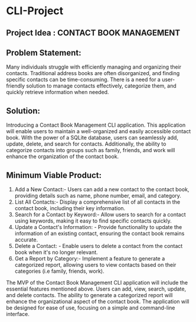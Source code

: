 # CLI-Project

## Project Idea : CONTACT BOOK MANAGEMENT

## Problem Statement:
Many individuals struggle with efficiently managing and organizing their contacts. Traditional address books are often disorganized, and finding specific contacts can be time-consuming. There is a need for a user-friendly solution to manage contacts effectively, categorize them, and quickly retrieve information when needed.

## Solution:
Introducing a Contact Book Management CLI application. This application will enable users to maintain a well-organized and easily accessible contact book. With the power of a SQLite database, users can seamlessly add, update, delete, and search for contacts. Additionally, the ability to categorize contacts into groups such as family, friends, and work will enhance the organization of the contact book.

## Minimum Viable Product:
1. Add a New Contact:- Users can add a new contact to the contact book, providing details such as name, phone number, email, and category.
2. List All Contacts:- Display a comprehensive list of all contacts in the contact book, including their key information.
3. Search for a Contact by Keyword:- Allow users to search for a contact using keywords, making it easy to find specific contacts quickly.
4. Update a Contact's Information: - Provide functionality to update the information of an existing contact, ensuring the contact book remains accurate.
5. Delete a Contact: - Enable users to delete a contact from the contact book when it's no longer relevant.
6. Get a Report by Category:- Implement a feature to generate a categorized report, allowing users to view contacts based on their categories (i.e family, friends, work).

The MVP of the Contact Book Management CLI application will include the essential features mentioned above. Users can add, view, search, update, and delete contacts. The ability to generate a categorized report will enhance the organizational aspect of the contact book. The application will be designed for ease of use, focusing on a simple and  command-line interface.
